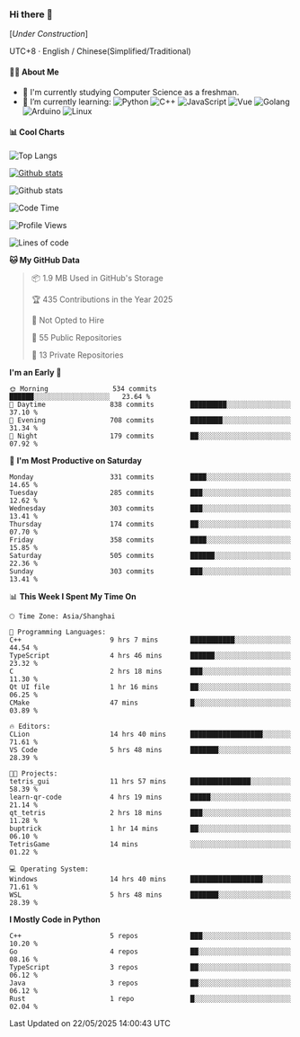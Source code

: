 ### Hi there 👋

\[*Under Construction*\]

UTC+8 · English / Chinese(Simplified/Traditional)

<!--
**NoNormalCreeper/NoNormalCreeper** is a ✨ _special_ ✨ repository because its `README.md` (this file) appears on your GitHub profile.

Here are some ideas to get you started:

- 🔭 I’m currently working on ...
- 🌱 I’m currently learning ...
- 👯 I’m looking to collaborate on ...
- 🤔 I’m looking for help with ...
- 💬 Ask me about ...
- 📫 How to reach me: ...
- 😄 Pronouns: ...
- ⚡ Fun fact: ...
-->

#### 👩‍💻 About Me

- 🏫 I'm currently studying Computer Science as a freshman.
- 🌱 I’m currently learning: 
![Python](https://img.shields.io/badge/-Python-blue?style=flat-square&logo=Python&logoColor=fff)
![C++](https://img.shields.io/badge/-C%2B%2B-00599C?style=flat-square&logo=C%2B%2B&logoColor=fff)
![JavaScript](https://img.shields.io/badge/-JavaScript-ffca18?style=flat-square&logo=JavaScript&logoColor=fff)
![Vue](https://img.shields.io/badge/-Vue-4FC08D?style=flat-square&logo=Vue.js&logoColor=fff)
![Golang](https://img.shields.io/badge/-Go-007d9c?style=flat-square&logo=Go&logoColor=fff)
![Arduino](https://img.shields.io/badge/-Arduino-00979D?style=flat-square&logo=Arduino&logoColor=fff)
![Linux](https://img.shields.io/badge/-Linux-FCC624?style=flat-square&logo=Linux&logoColor=fff)

#### 📊 Cool Charts

![Top Langs](https://readme-stats-zeta-six.vercel.app/api/top-langs/?username=NoNormalCreeper&layout=compact)

[![Github stats](https://readme-stats-zeta-six.vercel.app/api?username=NoNormalCreeper&show=reviews,discussions_started,discussions_answered,prs_merged,prs_merged_percentage)](https://github.com/anuraghazra/github-readme-stats)

![Github stats](https://github-profile-trophy.vercel.app/?username=NoNormalCreeper)


<!--START_SECTION:waka-->
![Code Time](http://img.shields.io/badge/Code%20Time-528%20hrs%2017%20mins-blue)

![Profile Views](http://img.shields.io/badge/Profile%20Views-0-blue)

![Lines of code](https://img.shields.io/badge/From%20Hello%20World%20I%27ve%20Written-3.2%20million%20lines%20of%20code-blue)

**🐱 My GitHub Data** 

> 📦 1.9 MB Used in GitHub's Storage 
 > 
> 🏆 435 Contributions in the Year 2025
 > 
> 🚫 Not Opted to Hire
 > 
> 📜 55 Public Repositories 
 > 
> 🔑 13 Private Repositories 
 > 
**I'm an Early 🐤** 

```text
🌞 Morning                534 commits         ██████░░░░░░░░░░░░░░░░░░░   23.64 % 
🌆 Daytime                838 commits         █████████░░░░░░░░░░░░░░░░   37.10 % 
🌃 Evening                708 commits         ████████░░░░░░░░░░░░░░░░░   31.34 % 
🌙 Night                  179 commits         ██░░░░░░░░░░░░░░░░░░░░░░░   07.92 % 
```
📅 **I'm Most Productive on Saturday** 

```text
Monday                   331 commits         ████░░░░░░░░░░░░░░░░░░░░░   14.65 % 
Tuesday                  285 commits         ███░░░░░░░░░░░░░░░░░░░░░░   12.62 % 
Wednesday                303 commits         ███░░░░░░░░░░░░░░░░░░░░░░   13.41 % 
Thursday                 174 commits         ██░░░░░░░░░░░░░░░░░░░░░░░   07.70 % 
Friday                   358 commits         ████░░░░░░░░░░░░░░░░░░░░░   15.85 % 
Saturday                 505 commits         ██████░░░░░░░░░░░░░░░░░░░   22.36 % 
Sunday                   303 commits         ███░░░░░░░░░░░░░░░░░░░░░░   13.41 % 
```


📊 **This Week I Spent My Time On** 

```text
🕑︎ Time Zone: Asia/Shanghai

💬 Programming Languages: 
C++                      9 hrs 7 mins        ███████████░░░░░░░░░░░░░░   44.54 % 
TypeScript               4 hrs 46 mins       ██████░░░░░░░░░░░░░░░░░░░   23.32 % 
C                        2 hrs 18 mins       ███░░░░░░░░░░░░░░░░░░░░░░   11.30 % 
Qt UI file               1 hr 16 mins        ██░░░░░░░░░░░░░░░░░░░░░░░   06.25 % 
CMake                    47 mins             █░░░░░░░░░░░░░░░░░░░░░░░░   03.89 % 

🔥 Editors: 
CLion                    14 hrs 40 mins      ██████████████████░░░░░░░   71.61 % 
VS Code                  5 hrs 48 mins       ███████░░░░░░░░░░░░░░░░░░   28.39 % 

🐱‍💻 Projects: 
tetris_gui               11 hrs 57 mins      ███████████████░░░░░░░░░░   58.39 % 
learn-qr-code            4 hrs 19 mins       █████░░░░░░░░░░░░░░░░░░░░   21.14 % 
qt_tetris                2 hrs 18 mins       ███░░░░░░░░░░░░░░░░░░░░░░   11.28 % 
buptrick                 1 hr 14 mins        ██░░░░░░░░░░░░░░░░░░░░░░░   06.10 % 
TetrisGame               14 mins             ░░░░░░░░░░░░░░░░░░░░░░░░░   01.22 % 

💻 Operating System: 
Windows                  14 hrs 40 mins      ██████████████████░░░░░░░   71.61 % 
WSL                      5 hrs 48 mins       ███████░░░░░░░░░░░░░░░░░░   28.39 % 
```

**I Mostly Code in Python** 

```text
C++                      5 repos             ███░░░░░░░░░░░░░░░░░░░░░░   10.20 % 
Go                       4 repos             ██░░░░░░░░░░░░░░░░░░░░░░░   08.16 % 
TypeScript               3 repos             ██░░░░░░░░░░░░░░░░░░░░░░░   06.12 % 
Java                     3 repos             ██░░░░░░░░░░░░░░░░░░░░░░░   06.12 % 
Rust                     1 repo              █░░░░░░░░░░░░░░░░░░░░░░░░   02.04 % 
```




 Last Updated on 22/05/2025 14:00:43 UTC
<!--END_SECTION:waka-->

